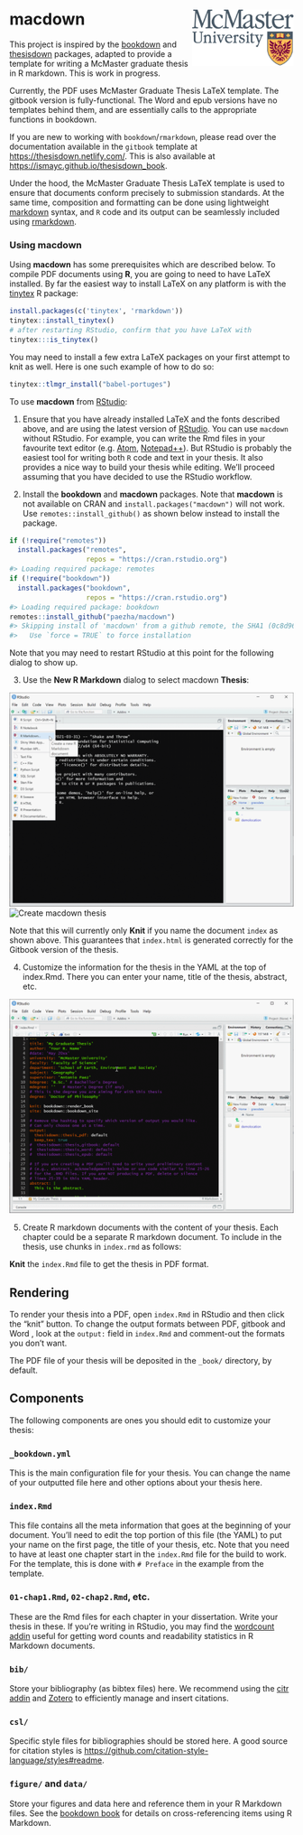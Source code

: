 
<!-- README.md is generated from README.Rmd. Please edit that file -->

# macdown <img src="man/figures/mcm-col_jpg.jpg" align="right" width=180 />

This project is inspired by the
[bookdown](https://github.com/rstudio/bookdown) and
[thesisdown](https://github.com/ismayc/thesisdown) packages, adapted to
provide a template for writing a McMaster graduate thesis in R markdown.
This is work in progress.

Currently, the PDF uses McMaster Graduate Thesis LaTeX template. The
gitbook version is fully-functional. The Word and epub versions have no
templates behind them, and are essentially calls to the appropriate
functions in bookdown.

If you are new to working with `bookdown`/`rmarkdown`, please read over
the documentation available in the `gitbook` template at
<https://thesisdown.netlify.com/>. This is also available at
<https://ismayc.github.io/thesisdown_book>.

<!--
The current output for the four versions is here:
- [PDF](https://github.com/ismayc/thesisdown_book/blob/gh-pages/thesis.pdf) (Generating LaTeX file is available [here](https://github.com/ismayc/thesisdown_book/blob/gh-pages/thesis.tex) with other files in the [book directory](https://github.com/ismayc/thesisdown_book/tree/gh-pages).)
- [Word](https://github.com/ismayc/thesisdown_book/blob/gh-pages/thesis.docx)
- [ePub](https://github.com/ismayc/thesisdown_book/blob/gh-pages/thesis.epub)
- [gitbook](https://ismayc.github.io/thesisdown_book)
-->

Under the hood, the McMaster Graduate Thesis LaTeX template is used to
ensure that documents conform precisely to submission standards. At the
same time, composition and formatting can be done using lightweight
[markdown](https://rmarkdown.rstudio.com/authoring_basics.html) syntax,
and `R` code and its output can be seamlessly included using
[rmarkdown](https://rmarkdown.rstudio.com).

### Using macdown

Using **macdown** has some prerequisites which are described below. To
compile PDF documents using **R**, you are going to need to have LaTeX
installed. By far the easiest way to install LaTeX on any platform is
with the [tinytex](https://yihui.name/tinytex/) R package:

``` r
install.packages(c('tinytex', 'rmarkdown'))
tinytex::install_tinytex()
# after restarting RStudio, confirm that you have LaTeX with 
tinytex:::is_tinytex() 
```

You may need to install a few extra LaTeX packages on your first attempt
to knit as well. Here is one such example of how to do so:

``` r
tinytex::tlmgr_install("babel-portuges")
```

To use **macdown** from
[RStudio](https://www.rstudio.com/products/rstudio/download/):

1.  Ensure that you have already installed LaTeX and the fonts described
    above, and are using the latest version of
    [RStudio](https://www.rstudio.com/products/rstudio/download/). You
    can use `macdown` without RStudio. For example, you can write the
    Rmd files in your favourite text editor
    (e.g. [Atom](https://atom.io/),
    [Notepad++](https://notepad-plus-plus.org/)). But RStudio is
    probably the easiest tool for writing both `R` code and text in your
    thesis. It also provides a nice way to build your thesis while
    editing. We’ll proceed assuming that you have decided to use the
    RStudio workflow.

2.  Install the **bookdown** and **macdown** packages. Note that
    **macdown** is not available on CRAN and
    `install.packages("macdown")` will not work. Use
    `remotes::install_github()` as shown below instead to install the
    package.

``` r
if (!require("remotes")) 
  install.packages("remotes", 
                   repos = "https://cran.rstudio.org")
#> Loading required package: remotes
if (!require("bookdown")) 
  install.packages("bookdown", 
                   repos = "https://cran.rstudio.org")
#> Loading required package: bookdown
remotes::install_github("paezha/macdown")
#> Skipping install of 'macdown' from a github remote, the SHA1 (0c8d9688) has not changed since last install.
#>   Use `force = TRUE` to force installation
```

Note that you may need to restart RStudio at this point for the
following dialog to show up.

3.  Use the **New R Markdown** dialog to select macdown **Thesis**:

![New R Markdown](man/figures/create-new-rmd.png) ![Create macdown
thesis](man/figures/select-macdown.png)

Note that this will currently only **Knit** if you name the document
`index` as shown above. This guarantees that `index.html` is generated
correctly for the Gitbook version of the thesis.

4.  Customize the information for the thesis in the YAML at the top of
    index.Rmd. There you can enter your name, title of the thesis,
    abstract, etc.

![Customize information](man/figures/customize-yaml.png)

5.  Create R markdown documents with the content of your thesis. Each
    chapter could be a separate R markdown document. To include in the
    thesis, use chunks in `index.rmd` as follows:

<!-- -->

**Knit** the `index.Rmd` file to get the thesis in PDF format.

<!--
### Day-to-day writing of your thesis 

You need to edit the individual chapter R Markdown files to write your thesis. It's recommended that you version control your thesis using GitHub if possible. RStudio can also easily sync up with GitHub to make the process easier. While writing, you should `git commit` your work frequently, after every major activity on your thesis. For example, every few paragraphs or section of text, and after major step of analysis development. You should `git push` at the end of each work session before you leave your computer or change tasks. For a gentle, novice-friendly guide to getting starting with using Git with R and RStudio, see <https://happygitwithr.com/>.

-->

## Rendering

To render your thesis into a PDF, open `index.Rmd` in RStudio and then
click the “knit” button. To change the output formats between PDF,
gitbook and Word , look at the `output:` field in `index.Rmd` and
comment-out the formats you don’t want.

The PDF file of your thesis will be deposited in the `_book/` directory,
by default.

## Components

The following components are ones you should edit to customize your
thesis:

### `_bookdown.yml`

This is the main configuration file for your thesis. You can change the
name of your outputted file here and other options about your thesis
here.

### `index.Rmd`

This file contains all the meta information that goes at the beginning
of your document. You’ll need to edit the top portion of this file (the
YAML) to put your name on the first page, the title of your thesis, etc.
Note that you need to have at least one chapter start in the `index.Rmd`
file for the build to work. For the template, this is done with
`# Preface` in the example from the template.

### `01-chap1.Rmd`, `02-chap2.Rmd`, etc.

These are the Rmd files for each chapter in your dissertation. Write
your thesis in these. If you’re writing in RStudio, you may find the
[wordcount addin](https://github.com/benmarwick/wordcountaddin) useful
for getting word counts and readability statistics in R Markdown
documents.

### `bib/`

Store your bibliography (as bibtex files) here. We recommend using the
[citr addin](https://github.com/crsh/citr) and
[Zotero](https://www.zotero.org/) to efficiently manage and insert
citations.

### `csl/`

Specific style files for bibliographies should be stored here. A good
source for citation styles is
<https://github.com/citation-style-language/styles#readme>.

### `figure/` and `data/`

Store your figures and data here and reference them in your R Markdown
files. See the [bookdown book](https://bookdown.org/yihui/bookdown/) for
details on cross-referencing items using R Markdown.
